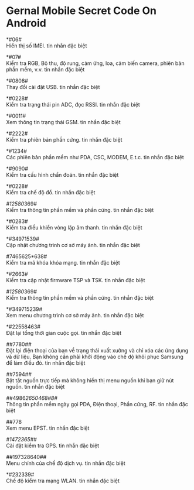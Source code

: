 Gernal Mobile Secret Code On Android
==

*#06# <br> 
Hiển thị số IMEI. tin nhắn đặc biệt

*#07# <br>
Kiểm tra RGB, Bộ thu, độ rung, cảm ứng, loa, cảm biến camera, phiên bản phần mềm, v.v. tin nhắn đặc biệt

*#0808# <br>
Thay đổi cài đặt USB. tin nhắn đặc biệt

*#0228# <br>
Kiểm tra trạng thái pin ADC, đọc RSSI. tin nhắn đặc biệt

*#0011# <br>
Xem thông tin trạng thái GSM. tin nhắn đặc biệt

*#2222# <br> 
Kiểm tra phiên bản phần cứng. tin nhắn đặc biệt

*#1234# <br>
Các phiên bản phần mềm như PDA, CSC, MODEM, E.t.c. tin nhắn đặc biệt

*#9090# <br>
Kiểm tra cấu hình chẩn đoán. tin nhắn đặc biệt

*#0228# <br>
Kiểm tra chế độ đổ. tin nhắn đặc biệt

*#12580*369# <br>
Kiểm tra thông tin phần mềm và phần cứng. tin nhắn đặc biệt

*#0283# <br>
Kiểm tra điều khiển vòng lặp âm thanh. tin nhắn đặc biệt

*#34971539# <br>
Cập nhật chương trình cơ sở máy ảnh. tin nhắn đặc biệt

#7465625*638# <br>
Kiểm tra mã khóa khóa mạng. tin nhắn đặc biệt

*#2663# <br>
Kiểm tra cập nhật firmware TSP và TSK. tin nhắn đặc biệt

*#12580*369# <br>
Kiểm tra thông tin phần mềm và phần cứng. tin nhắn đặc biệt

*#349715239# <br>
Xem menu chương trình cơ sở máy ảnh. tin nhắn đặc biệt

*#22558463# <br>
Đặt lại tổng thời gian cuộc gọi. tin nhắn đặc biệt

*#*#7780#*#* <br>
Đặt lại điện thoại của bạn về trạng thái xuất xưởng và chỉ xóa các ứng dụng và dữ liệu. Bạn không cần phải khởi động vào chế độ khôi phục Samsung để làm điều đó. tin nhắn đặc biệt

*#*#7594#*#* <br>
Bật tắt nguồn trực tiếp mà không hiển thị menu nguồn khi bạn giữ nút nguồn. tin nhắn đặc biệt

*#*#4986*2650468#8#* <br>
Thông tin phần mềm ngày gọi PDA, Điện thoại, Phần cứng, RF. tin nhắn đặc biệt

##778 <br>
Xem menu EPST. tin nhắn đặc biệt

*#*1472365#*#* <br>
Cài đặt kiểm tra GPS. tin nhắn đặc biệt

*#*#197328640#*#* <br>
Menu chính của chế độ dịch vụ. tin nhắn đặc biệt

*#232339# <br>
Chế độ kiểm tra mạng WLAN. tin nhắn đặc biệt




